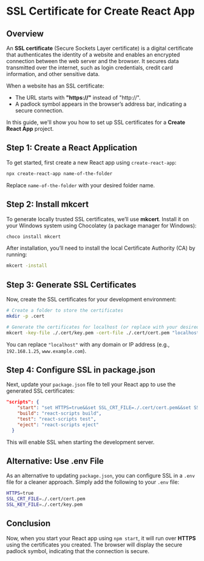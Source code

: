 # SSL Certificate for **Create React App**

## Overview
An **SSL certificate** (Secure Sockets Layer certificate) is a digital certificate that authenticates the identity of a website and enables an encrypted connection between the web server and the browser. It secures data transmitted over the internet, such as login credentials, credit card information, and other sensitive data.

When a website has an SSL certificate:
- The URL starts with **"https://"** instead of "http://".
- A padlock symbol appears in the browser’s address bar, indicating a secure connection.

In this guide, we'll show you how to set up SSL certificates for a **Create React App** project.

## Step 1: Create a React Application
To get started, first create a new React app using `create-react-app`:

```bash
npx create-react-app name-of-the-folder
```
Replace `name-of-the-folder` with your desired folder name.

## Step 2: Install mkcert
To generate locally trusted SSL certificates, we’ll use **mkcert**. Install it on your Windows system using Chocolatey (a package manager for Windows):
```bash
choco install mkcert
```
After installation, you’ll need to install the local Certificate Authority (CA) by running:
```bash
mkcert -install
```

## Step 3: Generate SSL Certificates
Now, create the SSL certificates for your development environment:
```bash
# Create a folder to store the certificates
mkdir -p .cert

# Generate the certificates for localhost (or replace with your desired domain/IP)
mkcert -key-file ./.cert/key.pem -cert-file ./.cert/cert.pem "localhost"
```
You can replace `"localhost"` with any domain or IP address (e.g., `192.168.1.25`, `www.example.com`).

## Step 4: Configure SSL in package.json
Next, update your `package.json` file to tell your React app to use the generated SSL certificates:
```json
"scripts": {
    "start": "set HTTPS=true&&set SSL_CRT_FILE=./.cert/cert.pem&&set SSL_KEY_FILE=./cert/key.pem&&react-scripts start",
    "build": "react-scripts build",
    "test": "react-scripts test",
    "eject": "react-scripts eject"
  }
```
This will enable SSL when starting the development server.

## Alternative: Use .env File
As an alternative to updating `package.json`, you can configure SSL in a `.env` file for a cleaner approach. Simply add the following to your `.env` file:
```bash
HTTPS=true
SSL_CRT_FILE=./.cert/cert.pem
SSL_KEY_FILE=./.cert/key.pem
```

## Conclusion
Now, when you start your React app using `npm start`, it will run over **HTTPS** using the certificates you created. The browser will display the secure padlock symbol, indicating that the connection is secure.
